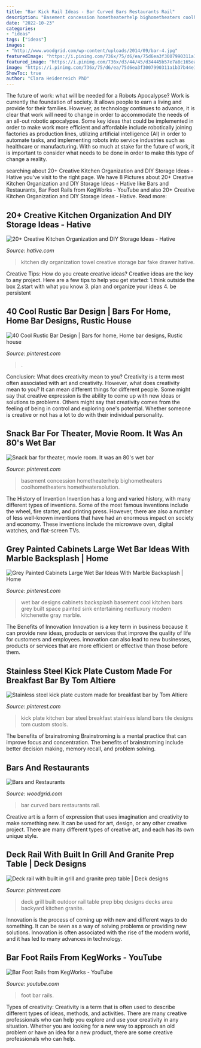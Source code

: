 ```yaml
---
title: "Bar Kick Rail Ideas - Bar Curved Bars Restaurants Rail"
description: "Basement concession hometheaterhelp bighometheaters coolhometheaters hometheatersolution"
date: "2022-10-23"
categories:
- "ideas"
tags: ["ideas"]
images:
- "http://www.woodgrid.com/wp-content/uploads/2014/09/bar-4.jpg"
featuredImage: "https://i.pinimg.com/736x/75/d6/ea/75d6ea3f3007990311a1b37b44e14cae.jpg"
featured_image: "https://i.pinimg.com/736x/d3/44/45/d34445b57e7a8c165ea24d1815d6d400.jpg"
image: "https://i.pinimg.com/736x/75/d6/ea/75d6ea3f3007990311a1b37b44e14cae.jpg"
ShowToc: true
author: "Clara Heidenreich PhD"
---
```



The future of work: what will be needed for a Robots Apocalypse?
Work is currently the foundation of society. It allows people to earn a living and provide for their families. However, as technology continues to advance, it is clear that work will need to change in order to accommodate the needs of an all-out robotic apocalypse. Some key ideas that could be implemented in order to make work more efficient and affordable include robotically joining factories as production lines, utilizing artificial intelligence (AI) in order to automate tasks, and implementing robots into service industries such as healthcare or manufacturing. With so much at stake for the future of work, it is important to consider what needs to be done in order to make this type of change a reality.

	

		
searching about 20+ Creative Kitchen Organization and DIY Storage Ideas - Hative you've visit to the right page. We have 8 Pictures about 20+ Creative Kitchen Organization and DIY Storage Ideas - Hative like Bars and Restaurants, Bar Foot Rails from KegWorks - YouTube and also 20+ Creative Kitchen Organization and DIY Storage Ideas - Hative. Read more:
		
    
## 20+ Creative Kitchen Organization And DIY Storage Ideas - Hative

<img loading=lazy src="https://hative.com/wp-content/uploads/2017/04/kitchen-storage/2-kitchen-storage-diy-ideas.jpg" onerror="this.onerror=null;this.src='https://tse3.mm.bing.net/th?id=OIP.xfLh-IvTVsPB2k6NhI4JSgHaJ3&amp;pid=15.1';" alt="20+ Creative Kitchen Organization and DIY Storage Ideas - Hative">

_Source: hative.com_

>kitchen diy organization towel creative storage bar fake drawer hative. 

	

Creative Tips: How do you create creative ideas?
Creative ideas are the key to any project. Here are a few tips to help you get started: 
1.think outside the box 
2.start with what you know 
3. plan and organize your ideas 
4. be persistent 

    
## 40 Cool Rustic Bar Design | Bars For Home, Home Bar Designs, Rustic House

<img loading=lazy src="https://i.pinimg.com/736x/a8/6a/86/a86a86ae413c34b3fd959f6c55c987b5.jpg" onerror="this.onerror=null;this.src='https://tse4.mm.bing.net/th?id=OIP.tmXJ0n8NUI50BI36VllB0AHaJ5&amp;pid=15.1';" alt="40 Cool Rustic Bar Design | Bars for home, Home bar designs, Rustic house">

_Source: pinterest.com_

>. 

	

Conclusion: What does creativity mean to you?
Creativity is a term most often associated with art and creativity. However, what does creativity mean to you? It can mean different things for different people. Some might say that creative expression is the ability to come up with new ideas or solutions to problems. Others might say that creativity comes from the feeling of being in control and exploring one's potential. Whether someone is creative or not has a lot to do with their individual personality.

    
## Snack Bar For Theater, Movie Room. It Was An 80&#039;s Wet Bar

<img loading=lazy src="https://i.pinimg.com/736x/75/d6/ea/75d6ea3f3007990311a1b37b44e14cae.jpg" onerror="this.onerror=null;this.src='https://tse2.mm.bing.net/th?id=OIP.dL3pLIoZmqNNs_XLkdLqJQHaKY&amp;pid=15.1';" alt="Snack bar for theater, movie room. It was an 80&#039;s wet bar">

_Source: pinterest.com_

>basement concession hometheaterhelp bighometheaters coolhometheaters hometheatersolution. 

	

The History of Invention
Invention has a long and varied history, with many different types of inventions. Some of the most famous inventions include the wheel, fire starter, and printing press. However, there are also a number of less well-known inventions that have had an enormous impact on society and economy. These inventions include the microwave oven, digital watches, and flat-screen TVs.

    
## Grey Painted Cabinets Large Wet Bar Ideas With Marble Backsplash | Home

<img loading=lazy src="https://i.pinimg.com/736x/d3/44/45/d34445b57e7a8c165ea24d1815d6d400.jpg" onerror="this.onerror=null;this.src='https://tse4.mm.bing.net/th?id=OIP.l7u68snvz83lpLu2p8S_tgAAAA&amp;pid=15.1';" alt="Grey Painted Cabinets Large Wet Bar Ideas With Marble Backsplash | Home">

_Source: pinterest.com_

>wet bar designs cabinets backsplash basement cool kitchen bars grey built space painted sink entertaining nextluxury modern kitchenette gray marble. 

	

The Benefits of Innovation
Innovation is a key term in business because it can provide new ideas, products or services that improve the quality of life for customers and employees. innovation can also lead to new businesses, products or services that are more efficient or effective than those before them.

    
## Stainless Steel Kick Plate Custom Made For Breakfast Bar By Tom Altiere

<img loading=lazy src="https://i.pinimg.com/736x/ca/c3/2c/cac32cca845b243b412262b2149faa5a--kitchen-planner-kick-plate.jpg" onerror="this.onerror=null;this.src='https://tse1.mm.bing.net/th?id=OIP.vd4OLBzdxx1wXFzfUOKdZwHaFj&amp;pid=15.1';" alt="Stainless steel kick plate custom made for breakfast bar by Tom Altiere">

_Source: pinterest.com_

>kick plate kitchen bar steel breakfast stainless island bars tile designs tom custom stools. 

	

The benefits of brainstroming
Brainstroming is a mental practice that can improve focus and concentration. The benefits of brainstroming include better decision making, memory recall, and problem solving.

    
## Bars And Restaurants

<img loading=lazy src="http://www.woodgrid.com/wp-content/uploads/2014/09/bar-4.jpg" onerror="this.onerror=null;this.src='https://tse4.mm.bing.net/th?id=OIP.dGC_jLYElmmbiWzdowBeVgHaFj&amp;pid=15.1';" alt="Bars and Restaurants">

_Source: woodgrid.com_

>bar curved bars restaurants rail. 

	

Creative art is a form of expression that uses imagination and creativity to make something new. It can be used for art, design, or any other creative project. There are many different types of creative art, and each has its own unique style.

    
## Deck Rail With Built In Grill And Granite Prep Table | Deck Designs

<img loading=lazy src="https://i.pinimg.com/736x/38/a0/98/38a098c910ee85846046ce954504cb9f.jpg" onerror="this.onerror=null;this.src='https://tse2.mm.bing.net/th?id=OIP.HdMoW2GMDnHRQc5KeB9SEQHaJ3&amp;pid=15.1';" alt="Deck rail with built in grill and granite prep table | Deck designs">

_Source: pinterest.com_

>deck grill built outdoor rail table prep bbq designs decks area backyard kitchen granite. 

	

Innovation is the process of coming up with new and different ways to do something. It can be seen as a way of solving problems or providing new solutions. Innovation is often associated with the rise of the modern world, and it has led to many advances in technology.

    
## Bar Foot Rails From KegWorks - YouTube

<img loading=lazy src="http://i.ytimg.com/vi/bMqdFQ7GbRg/maxresdefault.jpg" onerror="this.onerror=null;this.src='https://tse4.mm.bing.net/th?id=OIP.sI_838idv8ghga7vGUQwUAHaEK&amp;pid=15.1';" alt="Bar Foot Rails from KegWorks - YouTube">

_Source: youtube.com_

>foot bar rails. 

	

Types of creativity:
Creativity is a term that is often used to describe different types of ideas, methods, and activities. There are many creative professionals who can help you explore and use your creativity in any situation. Whether you are looking for a new way to approach an old problem or have an idea for a new product, there are some creative professionals who can help.

